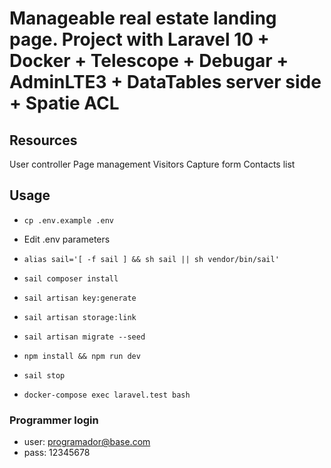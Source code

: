 # Manageable real estate landing page. Project with Laravel 10 + Docker + Telescope + Debugar + AdminLTE3 + DataTables server side + Spatie ACL

## Resources

User controller
Page management
Visitors 
Capture form 
Contacts list

## Usage

- `cp .env.example .env`
- Edit .env parameters
- `alias sail='[ -f sail ] && sh sail || sh vendor/bin/sail'`
- `sail composer install`
- `sail artisan key:generate`
- `sail artisan storage:link`
- `sail artisan migrate --seed`
- `npm install && npm run dev`
- `sail stop`

- `docker-compose exec laravel.test bash`

### Programmer login

- user: <programador@base.com>
- pass: 12345678
